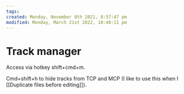 ```yaml
---
tags: 
created: Monday, November 8th 2021, 8:57:47 pm
modified: Monday, March 21st 2022, 10:48:11 pm
---
```


# Track manager
Access via hotkey shift+cmd+m.

Cmd+shift+h to hide tracks from TCP and MCP (I like to use this when I [[Duplicate files before editing]]).